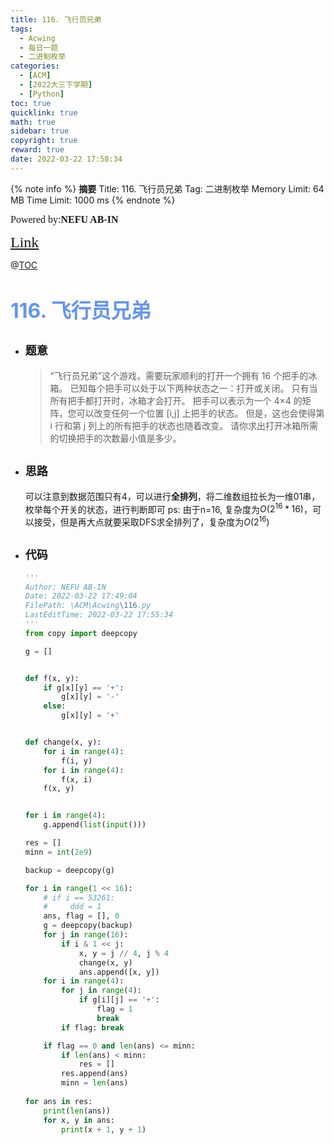 ```yaml
---
title: 116. 飞行员兄弟
tags:
  - Acwing
  - 每日一题
  - 二进制枚举
categories:
  - [ACM]
  - [2022大三下学期]
  - [Python]
toc: true
quicklink: true
math: true
sidebar: true
copyright: true
reward: true
date: 2022-03-22 17:58:34
---
```



{% note info %}
**摘要**
Title: 116. 飞行员兄弟
Tag: 二进制枚举
Memory Limit: 64 MB
Time Limit: 1000 ms
{% endnote %}
<!-- more -->

<font size=3 face=楷体>Powered by:**NEFU AB-IN**</font>

<font color=#FFA500 size=5 face=楷体>[Link](https://www.acwing.com/problem/content/description/118/)</font>

@[TOC](文章目录)

# <font color=#6495ED size=6>116. 飞行员兄弟</font>

* ## <font size=4 face=粗体>题意</font>

  >“飞行员兄弟”这个游戏，需要玩家顺利的打开一个拥有 16 个把手的冰箱。
  >已知每个把手可以处于以下两种状态之一：打开或关闭。
  >只有当所有把手都打开时，冰箱才会打开。
  >把手可以表示为一个 4×4 的矩阵，您可以改变任何一个位置 [i,j] 上把手的状态。
  >但是，这也会使得第 i 行和第 j 列上的所有把手的状态也随着改变。
  >请你求出打开冰箱所需的切换把手的次数最小值是多少。

* ## <font size=4 face=粗体>思路</font>

  可以注意到数据范围只有4，可以进行**全排列**，将二维数组拉长为一维01串，枚举每个开关的状态，进行判断即可
  ps: 由于n=16, 复杂度为$O(2^16 * 16)$，可以接受，但是再大点就要采取DFS求全排列了，复杂度为$O(2^16)$

* ## <font size=4 face=粗体>代码</font>

  ```python
  '''
  Author: NEFU AB-IN
  Date: 2022-03-22 17:49:04
  FilePath: \ACM\Acwing\116.py
  LastEditTime: 2022-03-22 17:55:34
  '''
  from copy import deepcopy

  g = []


  def f(x, y):
      if g[x][y] == '+':
          g[x][y] = '-'
      else:
          g[x][y] = '+'


  def change(x, y):
      for i in range(4):
          f(i, y)
      for i in range(4):
          f(x, i)
      f(x, y)


  for i in range(4):
      g.append(list(input()))

  res = []
  minn = int(2e9)

  backup = deepcopy(g)

  for i in range(1 << 16):
      # if i == 53261:
      #     ddd = 1
      ans, flag = [], 0
      g = deepcopy(backup)
      for j in range(16):
          if i & 1 << j:
              x, y = j // 4, j % 4
              change(x, y)
              ans.append([x, y])
      for i in range(4):
          for j in range(4):
              if g[i][j] == '+':
                  flag = 1
                  break
          if flag: break

      if flag == 0 and len(ans) <= minn:
          if len(ans) < minn:
              res = []
          res.append(ans)
          minn = len(ans)
          
  for ans in res:
      print(len(ans))
      for x, y in ans:
          print(x + 1, y + 1)
  ```